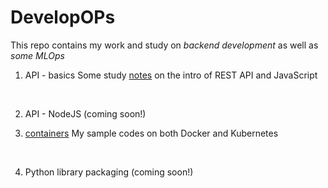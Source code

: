 # DevelopOPs
 This repo contains my work and study on *backend development* as well as *some MLOps*
 <br>
 
1. API - basics
Some study [notes](https://docs.google.com/document/d/10yWzdbcHFrEOKyhqmM6En-Fas7g_U5GV1ZBJpVbvN_c/edit?usp=sharing) on the intro of REST API and JavaScript

<br>

2. API - NodeJS (coming soon!)

3. [containers](https://github.com/daywatch/DevelopOPs/tree/main/docker_and_kubernetes)
My sample codes on both Docker and Kubernetes
<br>

4. Python library packaging (coming soon!)
<br>
